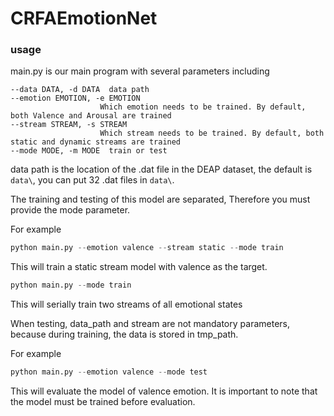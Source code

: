 # CRFAEmotionNet

### usage

main.py is our main program with several parameters including
```
--data DATA, -d DATA  data path
--emotion EMOTION, -e EMOTION
                    Which emotion needs to be trained. By default, both Valence and Arousal are trained
--stream STREAM, -s STREAM
                    Which stream needs to be trained. By default, both static and dynamic streams are trained
--mode MODE, -m MODE  train or test
```

data path is the location of the .dat file in the DEAP dataset, the default is `data\`, you can put 32 .dat files in `data\`.

The training and testing of this model are separated, Therefore you must provide the mode parameter.


For example
```python
python main.py --emotion valence --stream static --mode train
```
This will train a static stream model with valence as the target.

```python
python main.py --mode train
```
This will serially train two streams of all emotional states

When testing, data_path and stream are not mandatory parameters, because during training, the data is stored in tmp_path.

For example
```python 
python main.py --emotion valence --mode test
```
This will evaluate the model of valence emotion. It is important to note that the model must be trained before evaluation.

